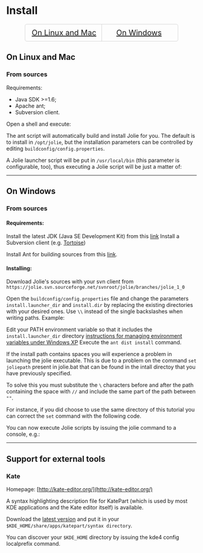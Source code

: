 <div class="scrollable_container hyphenate nano">

# Install

<div style="margin-bottom:20px;margin-left:auto;text-align:center;margin-right:auto;width:80%;-webkit-border-radius:5px;-moz-border-radius:5px;border-radius:5px;border:1px solid lightgrey"><div style="padding: 10px 0px 10px 0px;vertical-align:middle;width:49%;display:inline-block;border-right:1px solid lightgrey;font-size:20px;"><a href="#linux">On Linux and Mac</a></div><div style="padding: 10px 0px 10px 0px;vertical-align:middle;width:49%;display:inline-block;font-size:20px;"><a href="#windows">On Windows</a></div></div>

## <a id="linux"></a>On Linux and Mac

### From sources
Requirements:

- Java SDK >=1.6;
- Apache ant;
- Subversion client. 

Open a shell and execute:

<div class="code" src="example_install_1.txt"></div>

The ant script will automatically build and install Jolie for you. The default is to install in `/opt/jolie`, but the 
installation parameters can be controlled by editing `buildconfig/config.properties`.

A Jolie launcher script will be put in `/usr/local/bin` (this parameter is configurable, too), thus executing a Jolie script will be just a matter of:

<div class="code" src="example_install_2.txt"></div>

---

## <a id="windows"></a>On Windows

### From sources

#### Requirements:

Install the latest JDK (Java SE Development Kit) from this [link](http://java.sun.com/javase/downloads/index.jsp) Install a Subversion client (e.g. [Tortoise](http://tortoisesvn.tigris.org/))

Install Ant for building sources from this [link](http://ant.apache.org/).

#### Installing:

Download Jolie's sources with your svn client from `https://jolie.svn.sourceforge.net/svnroot/jolie/branches/jolie_1_0`

Open the `buildconfig/config.properties` file and change the parameters `install.launcher_dir` and `install.dir` 
by replacing the existing directories with your desired ones. Use `\\` instead of the single backslashes when writing paths. Example:

<div class="code" src="example_install_3.txt"></div>

Edit your PATH environment variable so that it includes the `install.launcher_dir` directory [instructions for managing environment variables under Windows XP](http://support.microsoft.com/kb/310519) 
Execute the `ant dist install` command.

If the install path contains spaces you will experience a problem in launching the jolie executable. This is due to a problem on the command `set joliepath` present in jolie.bat that can be found in the intall directoy that you have previously specified.

To solve this you must substitute the `\` characters before and after the path containing the space with `//` and include the same part of the path between `""`.

For instance, if you did choose to use the same directory of this tutorial you can correct the `set` command with the following code.

<div class="code" src="example_install_4.txt"></div>

You can now execute Jolie scripts by issuing the jolie command to a console, e.g.:

<div class="code" src="example_install_5.txt"></div>

---

## Support for external tools

### Kate
Homepage: [http://kate-editor.org/](http://kate-editor.org/)

A syntax highlighting description file for KatePart (which is used by most KDE applications and the Kate editor itself) is available.

Download the [latest version](http://jolie.svn.sourceforge.net/viewvc/jolie/branches/jolie_1_0/support/katepart/syntax/jolie.xml) and put it in your `$KDE_HOME/share/apps/katepart/syntax directory`.

You can discover your `$KDE_HOME` directory by issuing the kde4 config localprefix command.

</div>
